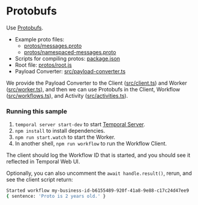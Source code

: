 # Protobufs

Use [Protobufs](https://docs.temporal.io/application-development/observability?lang=typescript#tracing).

- Example proto files:
  - [protos/messages.proto](protos/messages.proto)
  - [protos/namespaced-messages.proto](protos/namespaced-messages.proto)
- Scripts for compiling protos: [package.json](package.json)
- Root file: [protos/root.js](protos/root.js)
- Payload Converter: [src/payload-converter.ts](src/payload-converter.ts)

We provide the Payload Converter to the Client ([src/client.ts](src/client.ts)) and Worker ([src/worker.ts](src/worker.ts)), and then we can use Protobufs in the Client, Workflow ([src/workflows.ts](src/workflows.ts)), and Activity ([src/activities.ts](src/activities.ts)).

### Running this sample

1. `temporal server start-dev` to start [Temporal Server](https://github.com/temporalio/cli/#installation).
1. `npm install` to install dependencies.
1. `npm run start.watch` to start the Worker.
1. In another shell, `npm run workflow` to run the Workflow Client.

The client should log the Workflow ID that is started, and you should see it reflected in Temporal Web UI.

Optionally, you can also uncomment the `await handle.result()`, rerun, and see the client script return:

```bash
Started workflow my-business-id-b6155489-920f-41a8-9e88-c17c24d47ee9
{ sentence: 'Proto is 2 years old.' }
```
